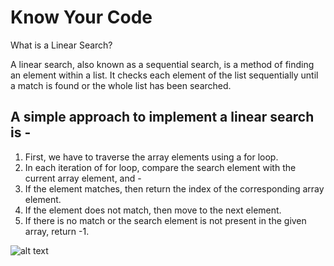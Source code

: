 # Know Your Code
What is a Linear Search?

A linear search, also known as a sequential search, is a method of finding an element within a list. It checks each element of the list sequentially until a match is found or the whole list has been searched.

## A simple approach to implement a linear search is -

1. First, we have to traverse the array elements using a for loop.
2. In each iteration of for loop, compare the search element with the current array element, and -
3. If the element matches, then return the index of the corresponding array element.
4. If the element does not match, then move to the next element.
5. If there is no match or the search element is not present in the given array, return -1.

![alt text](https://www.google.com/url?sa=i&url=https%3A%2F%2Fqawithexperts.com%2Farticle%2Fc-cpp%2Fbinary-search-program-in-c-with-algorithm%2F171&psig=AOvVaw3jGTv_l-Smxq1iYcmdq76j&ust=1649513294884000&source=images&cd=vfe&ved=0CAoQjRxqFwoTCKixmITShPcCFQAAAAAdAAAAABAD)
